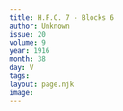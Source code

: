 ```yaml
---
title: H.F.C. 7 - Blocks 6
author: Unknown
issue: 20
volume: 9
year: 1916
month: 38
day: V
tags:
layout: page.njk
image:
---
```



